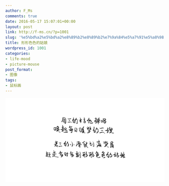 ```yaml
---
author: F_Ms
comments: true
date: 2016-05-17 15:07:01+00:00
layout: post
link: http://f-ms.cn/?p=1001
slug: '%e5%bd%a2%e5%bd%a2%e8%89%b2%e8%89%b2%e7%9a%84%e5%a7%91%e5%a8%98'
title: 形形色色的姑娘
wordpress_id: 1001
categories:
- life-mood
- picture-mouse
post_format:
- 图像
tags:
- 鼠标画
---
```


![周三的木吉他弹唱唤起每日睡梦的三嫂，老三的小滑鼠划满荧屏赶走每时每刻形形色色的姑娘_20160515](/img/post/wp/2016/05/周三的木吉他弹唱唤起每日睡梦的三嫂，老三的小滑鼠划满荧屏赶走每时每刻形形色色的姑娘_20160515.png)
